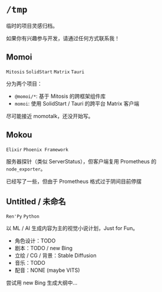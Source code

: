 # `/tmp`

临时的项目灵感归档。

如果你有兴趣参与开发，请通过任何方式联系我！

## Momoi

`Mitosis` `SolidStart` `Matrix` `Tauri`

分为两个项目：

- `@momoi/*`: 基于 Mitosis 的跨框架组件库
- `momoi`: 使用 SolidStart / Tauri 的跨平台 Matrix 客户端

尽可能接近 momotalk，还没开始写。

## Mokou

`Elixir` `Phoenix Framework`

服务器探针（类似 ServerStatus），但客户端复用 Prometheus 的 `node_exporter`。

已经写了一些，但由于 Prometheus 格式过于阴间目前停摆

## Untitled / 未命名

`Ren'Py` `Python`

以 ML / AI 生成内容为主的视觉小说计划，Just for Fun。

- 角色设计：TODO
- 剧本：TODO / new Bing
- 立绘 / CG / 背景：Stable Diffusion
- 音乐：TODO
- 配音：NONE (maybe VITS)

尝试用 new Bing 生成大纲中...
